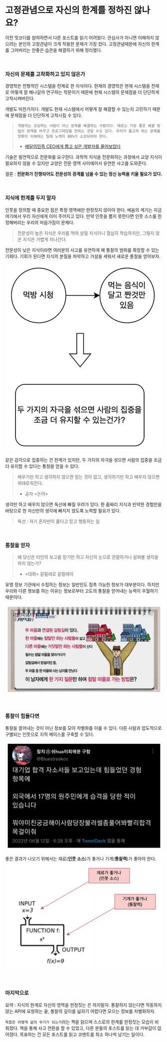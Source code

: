 
# 고정관념으로 자신의 한계를 정하진 않나요?

이전 밋코더를 참여하면서 다른 포스트를 읽기 어려웠다. 관심사가 아니면 이해하지 않으려는 본인의 고정관념이 크게 작용한 문제가 가장 컸다. 고정관념때문에 자신의 한계를 그어버리는 안좋은 습관을 해결하기 위해 정리했다.

<br>

### 자신의 문제를 고착화하고 있지 않은가

경영학은 전형적인 시스템을 전제로 한 지식이다. 현재의 경영학은 현재 시스템을 전제로 어떻게 잘 해나갈까 연구하는 학문이기 때문에 현재 시스템의 문제점을 더 단단하게 고착시켜버린다.

개발도 마찬가지다. 개발도 현재 시스템에서 어떻게 잘 해결할 수 있는지 고민하기 때문에 문제점을 더 단단하게 고착시킬 수 있다.

> `개발자는 코딩하는 사람이 아닌 문제를 해결하는 사람이다. 때로는 가장 좋은 해결 방법이 정책을 바꾸고 프로그래밍을 안하는 것일 수도 있다. 우리가 풀고자 하는 문제를 정확이 이해하는 일에 노력이 80%가 소모되어야 한다.`
>
> - [배달의민족 CEO에게 뽑고 싶은 개발자를 물어보았다](https://www.youtube.com/watch?v=3H4umWD5bwI)

기술은 필연적으로 전문화를 요구한다. 과학적 지식을 전문화하는 과정에서 교양 지식이 필요하지 않을 수 있지만 교양은 전문 영역 사이에어서 유연한 사고를 도와준다.

결론 : **전문화가 진행되어도 전문성의 경계를 넘을 수 있는 정신 능력을 키울 필요가 있다.**

<br>

### 지식에 한계를 두지 말자

인풋을 정의할 때 중요한 점은 특정 영역에만 한정짓지 않아야 한다. 배움의 계기는 지금 여기에서 우리 자신에게 이미 주어지고 있다. 만약 인풋을 뽑지 못한다면 인풋 소스를 한정해버리는 우리의 마음가짐이 문제다.

> 전문성이 높은 지식은 우리를 먹여 살릴 지식이니 열심히 학습하지만, 그렇지 않은 지식은 가볍게 지나간다.


전문성이 낮은 지식이라면 여러분의 사고를 유연하게 해 통찰의 범위를 확장할 수 있는 기회다. 기회가 된다면 지식의 본질을 파악하고 가설을 세워서 새로운 통찰을 얻어보자.

<img width="500" src="images/1.png">

같은 감각으로 집중하는 건 한계가 있지만, 두 가지의 자극을 섞으면 사람의 집중을 조금 더 유지할 수 있다는 통창을 얻을 수 있다.

> 배우기만 하고 생각하지 않으면 얻는 것이 없고, 생각하기만 하고 배우지 않으면 위태로워진다.
> - 공자 \<논어\>

생각만 하고 배우지 않으면 독선에 빠질 우려가 있다. 한 줌짜리 지식과 빈약한 경험만을 바탕으로 한 자신만의 생각에 빠지지 않도록 노력할 필요가 있다.

> 독선 : 자기 혼자만이 옳다고 믿고 행동하는 일

<br>

### 통찰을 얻자

> 왜 당신은 타인의 보고를 믿기만 하고 자신의 눈으로 관찰하거나 살펴볼 생각을 하지 않는가?
> - \<대화\> 갈릴레로 갈릴레이

유명 정보 기관에서 수집하는 정보는 일반인도 접촉 가능한 정보가 대부분이다. 하지만 우리와 다른 행보를 하는 이유는 정보로부터 고도의 통찰을 얻어내는 능력이 우월하기 때문이다.

![](images/2.png)

<br>

### 통찰이 힘들다면

통찰을 끌어내는 것이 아닌 정보를 모아 차별화를 이룰 수 있다. 다른 사람과 압도적으로 구별되는 인풋으로 지적 베이스를 구축할 수 있다.

![](images/3.png)

좋은 결과가 나오기 위해서는 재료(**인풋 소스**)가 좋거나 기계(**통찰력**)가 좋아야 한다.

![](images/4.png)

<br>

### 마지막으로

요약 : 지식의 한계로 자신의 영역을 한정짓는 은 하지말자. 통찰하지 않는다면 작동하지 않는 API에 요청하는 꼴, 통찰의 깊이를 넓히기 어렵다면 모으는 정보를 차별화하자.

`독합은 어떻게 삶의 무기가 되는가`라는 책을 읽으며 스스로의 한계를 한정짓는 모습이 비춰졌다. 책을 통해 사고 전환을 할 수 있었고, 다른 분들의 포스트를 읽는 데 거부감이 없어졌다. 목표하는 건 모든 포스트를 읽고 코멘트를 최소 하나씩 남기는 일이다.

